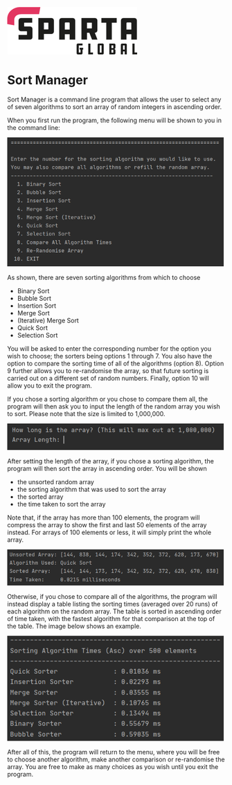 <img src="https://github.com/TOluwoleSparta/SortManager/blob/master/Assets/SpartaGlobal.PNG" width="300">

# Sort Manager
Sort Manager is a command line program that allows the user to select any of seven algorithms to sort an array of random integers in ascending order.

When you first run the program, the following menu will be shown to you in the command line:

<img src="https://github.com/TOluwoleSparta/SortManager/blob/master/Assets/SorterMenu.PNG" width="500">

As shown, there are seven sorting algorithms from which to choose
- Binary Sort
- Bubble Sort
- Insertion Sort
- Merge Sort
- (Iterative) Merge Sort
- Quick Sort
- Selection Sort

You will be asked to enter the corresponding number for the option you wish to choose; the sorters being options 1 through 7. You also have the option to compare the sorting time of all of the algorithms (option 8). Option 9 further allows you to re-randomise the array, so that future sorting is carried out on a different set of random numbers. Finally, option 10 will allow you to exit the program.

If you chose a sorting algorithm or you chose to compare them all, the program will then ask you to input the length of the random array you wish to sort. Please note that the size is limited to 1,000,000.

<img src="https://github.com/TOluwoleSparta/SortManager/blob/master/Assets/ArrayInput.PNG" width="500">

After setting the length of the array, if you chose a sorting algorithm, the program will then sort the array in ascending order. You will be shown
- the unsorted random array
- the sorting algorithm that was used to sort the array
- the sorted array
- the time taken to sort the array

Note that, if the array has more than 100 elements, the program will compress the array to show the first and last 50 elements of the array instead. For arrays of 100 elements or less, it will simply print the whole array.

<img src="https://github.com/TOluwoleSparta/SortManager/blob/master/Assets/SortResults.PNG" width="500">

Otherwise, if you chose to compare all of the algorithms, the program will instead display a table listing the sorting times (averaged over 20 runs) of each algorithm on the random array. The table is sorted in ascending order of time taken, with the fastest algorithm for that comparison at the top of the table. The image below shows an example.

<img src="https://github.com/TOluwoleSparta/SortManager/blob/master/Assets/Comparison.PNG" width="500">

After all of this, the program will return to the menu, where you will be free to choose another algorithm, make another comparison or re-randomise the array. You are free to make as many choices as you wish until you exit the program.
